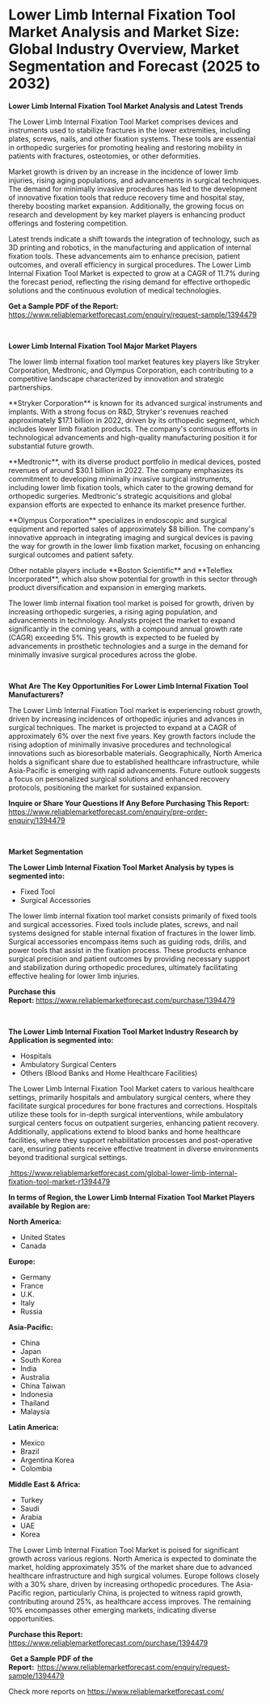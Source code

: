 <p><h1>Lower Limb Internal Fixation Tool Market Analysis and Market Size: Global Industry Overview, Market Segmentation and Forecast (2025 to 2032)</h1></p><p><strong>Lower Limb Internal Fixation Tool Market Analysis and Latest Trends</strong></p>
<p><p>The Lower Limb Internal Fixation Tool Market comprises devices and instruments used to stabilize fractures in the lower extremities, including plates, screws, nails, and other fixation systems. These tools are essential in orthopedic surgeries for promoting healing and restoring mobility in patients with fractures, osteotomies, or other deformities.</p><p>Market growth is driven by an increase in the incidence of lower limb injuries, rising aging populations, and advancements in surgical techniques. The demand for minimally invasive procedures has led to the development of innovative fixation tools that reduce recovery time and hospital stay, thereby boosting market expansion. Additionally, the growing focus on research and development by key market players is enhancing product offerings and fostering competition.</p><p>Latest trends indicate a shift towards the integration of technology, such as 3D printing and robotics, in the manufacturing and application of internal fixation tools. These advancements aim to enhance precision, patient outcomes, and overall efficiency in surgical procedures. The Lower Limb Internal Fixation Tool Market is expected to grow at a CAGR of 11.7% during the forecast period, reflecting the rising demand for effective orthopedic solutions and the continuous evolution of medical technologies.</p></p>
<p><strong>Get a Sample PDF of the Report:&nbsp;</strong> <a href="https://www.reliablemarketforecast.com/enquiry/request-sample/1394479?utm_campaign=3182&utm_medium=2&utm_source=Github&utm_content=ia&utm_term=22032025&utm_id=lower-limb-internal-fixation-tool">https://www.reliablemarketforecast.com/enquiry/request-sample/1394479</a></p>
<p>&nbsp;</p>
<p><strong>Lower Limb Internal Fixation Tool Major Market Players</strong></p>
<p><p>The lower limb internal fixation tool market features key players like Stryker Corporation, Medtronic, and Olympus Corporation, each contributing to a competitive landscape characterized by innovation and strategic partnerships.</p><p>**Stryker Corporation** is known for its advanced surgical instruments and implants. With a strong focus on R&D, Stryker's revenues reached approximately $17.1 billion in 2022, driven by its orthopedic segment, which includes lower limb fixation products. The company's continuous efforts in technological advancements and high-quality manufacturing position it for substantial future growth.</p><p>**Medtronic**, with its diverse product portfolio in medical devices, posted revenues of around $30.1 billion in 2022. The company emphasizes its commitment to developing minimally invasive surgical instruments, including lower limb fixation tools, which cater to the growing demand for orthopedic surgeries. Medtronic's strategic acquisitions and global expansion efforts are expected to enhance its market presence further.</p><p>**Olympus Corporation** specializes in endoscopic and surgical equipment and reported sales of approximately $8 billion. The company's innovative approach in integrating imaging and surgical devices is paving the way for growth in the lower limb fixation market, focusing on enhancing surgical outcomes and patient safety.</p><p>Other notable players include **Boston Scientific** and **Teleflex Incorporated**, which also show potential for growth in this sector through product diversification and expansion in emerging markets.</p><p>The lower limb internal fixation tool market is poised for growth, driven by increasing orthopedic surgeries, a rising aging population, and advancements in technology. Analysts project the market to expand significantly in the coming years, with a compound annual growth rate (CAGR) exceeding 5%. This growth is expected to be fueled by advancements in prosthetic technologies and a surge in the demand for minimally invasive surgical procedures across the globe.</p></p>
<p>&nbsp;</p>
<p><strong>What Are The Key Opportunities For Lower Limb Internal Fixation Tool Manufacturers?</strong></p>
<p><p>The Lower Limb Internal Fixation Tool market is experiencing robust growth, driven by increasing incidences of orthopedic injuries and advances in surgical techniques. The market is projected to expand at a CAGR of approximately 6% over the next five years. Key growth factors include the rising adoption of minimally invasive procedures and technological innovations such as bioresorbable materials. Geographically, North America holds a significant share due to established healthcare infrastructure, while Asia-Pacific is emerging with rapid advancements. Future outlook suggests a focus on personalized surgical solutions and enhanced recovery protocols, positioning the market for sustained expansion.</p></p>
<p><strong>Inquire or Share Your Questions If Any Before Purchasing This Report:</strong> <a href="https://www.reliablemarketforecast.com/enquiry/pre-order-enquiry/1394479?utm_campaign=3182&utm_medium=2&utm_source=Github&utm_content=ia&utm_term=22032025&utm_id=lower-limb-internal-fixation-tool">https://www.reliablemarketforecast.com/enquiry/pre-order-enquiry/1394479</a></p>
<p>&nbsp;</p>
<p><strong>Market Segmentation</strong></p>
<p><strong>The Lower Limb Internal Fixation Tool Market Analysis by types is segmented into:</strong></p>
<p><ul><li>Fixed Tool</li><li>Surgical Accessories</li></ul></p>
<p><p>The lower limb internal fixation tool market consists primarily of fixed tools and surgical accessories. Fixed tools include plates, screws, and nail systems designed for stable internal fixation of fractures in the lower limb. Surgical accessories encompass items such as guiding rods, drills, and power tools that assist in the fixation process. These products enhance surgical precision and patient outcomes by providing necessary support and stabilization during orthopedic procedures, ultimately facilitating effective healing for lower limb injuries.</p></p>
<p><strong>Purchase this Report:&nbsp;</strong><a href="https://www.reliablemarketforecast.com/purchase/1394479?utm_campaign=3182&utm_medium=2&utm_source=Github&utm_content=ia&utm_term=22032025&utm_id=lower-limb-internal-fixation-tool">https://www.reliablemarketforecast.com/purchase/1394479</a></p>
<p>&nbsp;</p>
<p><strong>The Lower Limb Internal Fixation Tool Market Industry Research by Application is segmented into:</strong></p>
<p><ul><li>Hospitals</li><li>Ambulatory Surgical Centers</li><li>Others (Blood Banks and Home Healthcare Facilities)</li></ul></p>
<p><p>The Lower Limb Internal Fixation Tool Market caters to various healthcare settings, primarily hospitals and ambulatory surgical centers, where they facilitate surgical procedures for bone fractures and corrections. Hospitals utilize these tools for in-depth surgical interventions, while ambulatory surgical centers focus on outpatient surgeries, enhancing patient recovery. Additionally, applications extend to blood banks and home healthcare facilities, where they support rehabilitation processes and post-operative care, ensuring patients receive effective treatment in diverse environments beyond traditional surgical settings.</p></p>
<p><a href="https://www.reliablemarketforecast.com/global-lower-limb-internal-fixation-tool-market-r1394479?utm_campaign=3182&utm_medium=2&utm_source=Github&utm_content=ia&utm_term=22032025&utm_id=lower-limb-internal-fixation-tool">&nbsp;https://www.reliablemarketforecast.com/global-lower-limb-internal-fixation-tool-market-r1394479</a></p>
<p><strong>In terms of Region, the Lower Limb Internal Fixation Tool Market Players available by Region are:</strong></p>
<p>
    <p> <strong> North America: </strong>
        <ul>
            <li>United States</li>
            <li>Canada</li>
        </ul>
        </p> 
    <p> <strong> Europe: </strong>
        <ul>
            <li>Germany</li>
            <li>France</li>
            <li>U.K.</li>
            <li>Italy</li>
            <li>Russia</li>
        </ul>
        </p> 
    <p> <strong> Asia-Pacific: </strong>
        <ul>
            <li>China</li>
            <li>Japan</li>
            <li>South Korea</li>
            <li>India</li>
            <li>Australia</li>
            <li>China Taiwan</li>
            <li>Indonesia</li>
            <li>Thailand</li>
            <li>Malaysia</li>
        </ul>
        </p> 
    <p> <strong> Latin America: </strong>
        <ul>
            <li>Mexico</li>
            <li>Brazil</li>
            <li>Argentina Korea</li>
            <li>Colombia</li>
        </ul>
        </p> 
    <p> <strong> Middle East & Africa: </strong>
        <ul>
            <li>Turkey</li>
            <li>Saudi</li>
            <li>Arabia</li>
            <li>UAE</li>
            <li>Korea</li>
        </ul>
    </p>
    </p>
<p><p>The Lower Limb Internal Fixation Tool Market is poised for significant growth across various regions. North America is expected to dominate the market, holding approximately 35% of the market share due to advanced healthcare infrastructure and high surgical volumes. Europe follows closely with a 30% share, driven by increasing orthopedic procedures. The Asia-Pacific region, particularly China, is projected to witness rapid growth, contributing around 25%, as healthcare access improves. The remaining 10% encompasses other emerging markets, indicating diverse opportunities.</p></p>
<p><strong>Purchase this Report: </strong><a href="https://www.reliablemarketforecast.com/purchase/1394479?utm_campaign=3182&utm_medium=2&utm_source=Github&utm_content=ia&utm_term=22032025&utm_id=lower-limb-internal-fixation-tool">https://www.reliablemarketforecast.com/purchase/1394479</a></p>
<p>&nbsp;<strong>Get a Sample PDF of the Report:&nbsp;&nbsp;</strong><a href="https://www.reliablemarketforecast.com/enquiry/request-sample/1394479?utm_campaign=3182&utm_medium=2&utm_source=Github&utm_content=ia&utm_term=22032025&utm_id=lower-limb-internal-fixation-tool">https://www.reliablemarketforecast.com/enquiry/request-sample/1394479</a></p>
<p><strong></strong></p>
<p>Check more reports on <a href="https://www.reliablemarketforecast.com/?utm_campaign=3182&utm_medium=2&utm_source=Github&utm_content=ia&utm_term=22032025&utm_id=lower-limb-internal-fixation-tool">https://www.reliablemarketforecast.com/</a></p>